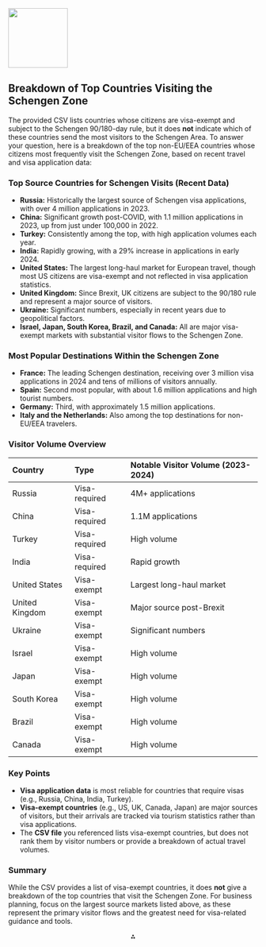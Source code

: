 <img src="https://r2cdn.perplexity.ai/pplx-full-logo-primary-dark%402x.png" class="logo" width="120"/>

## Breakdown of Top Countries Visiting the Schengen Zone

The provided CSV lists countries whose citizens are visa-exempt and subject to the Schengen 90/180-day rule, but it does **not** indicate which of these countries send the most visitors to the Schengen Area. To answer your question, here is a breakdown of the top non-EU/EEA countries whose citizens most frequently visit the Schengen Zone, based on recent travel and visa application data:

### Top Source Countries for Schengen Visits (Recent Data)

- **Russia:** Historically the largest source of Schengen visa applications, with over 4 million applications in 2023.
- **China:** Significant growth post-COVID, with 1.1 million applications in 2023, up from just under 100,000 in 2022.
- **Turkey:** Consistently among the top, with high application volumes each year.
- **India:** Rapidly growing, with a 29% increase in applications in early 2024.
- **United States:** The largest long-haul market for European travel, though most US citizens are visa-exempt and not reflected in visa application statistics.
- **United Kingdom:** Since Brexit, UK citizens are subject to the 90/180 rule and represent a major source of visitors.
- **Ukraine:** Significant numbers, especially in recent years due to geopolitical factors.
- **Israel, Japan, South Korea, Brazil, and Canada:** All are major visa-exempt markets with substantial visitor flows to the Schengen Zone.


### Most Popular Destinations Within the Schengen Zone

- **France:** The leading Schengen destination, receiving over 3 million visa applications in 2024 and tens of millions of visitors annually.
- **Spain:** Second most popular, with about 1.6 million applications and high tourist numbers.
- **Germany:** Third, with approximately 1.5 million applications.
- **Italy and the Netherlands:** Also among the top destinations for non-EU/EEA travelers.


### Visitor Volume Overview

| Country | Type | Notable Visitor Volume (2023-2024) |
| :-- | :-- | :-- |
| Russia | Visa-required | 4M+ applications |
| China | Visa-required | 1.1M applications |
| Turkey | Visa-required | High volume |
| India | Visa-required | Rapid growth |
| United States | Visa-exempt | Largest long-haul market |
| United Kingdom | Visa-exempt | Major source post-Brexit |
| Ukraine | Visa-exempt | Significant numbers |
| Israel | Visa-exempt | High volume |
| Japan | Visa-exempt | High volume |
| South Korea | Visa-exempt | High volume |
| Brazil | Visa-exempt | High volume |
| Canada | Visa-exempt | High volume |

### Key Points

- **Visa application data** is most reliable for countries that require visas (e.g., Russia, China, India, Turkey).
- **Visa-exempt countries** (e.g., US, UK, Canada, Japan) are major sources of visitors, but their arrivals are tracked via tourism statistics rather than visa applications.
- The **CSV file** you referenced lists visa-exempt countries, but does not rank them by visitor numbers or provide a breakdown of actual travel volumes.


### Summary

While the CSV provides a list of visa-exempt countries, it does **not** give a breakdown of the top countries that visit the Schengen Zone. For business planning, focus on the largest source markets listed above, as these represent the primary visitor flows and the greatest need for visa-related guidance and tools.

<div style="text-align: center">⁂</div>

[^1]: Official_Languages_of_Visa-Exempt_Countries.csv

